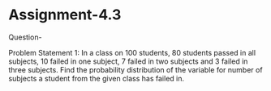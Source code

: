 # Assignment-4.3

Question-

Problem Statement 1:
In a class on 100 students, 80 students passed in all subjects, 10 failed in one subject, 7
failed in two subjects and 3 failed in three subjects. Find the probability distribution of
the variable for number of subjects a student from the given class has failed in.
